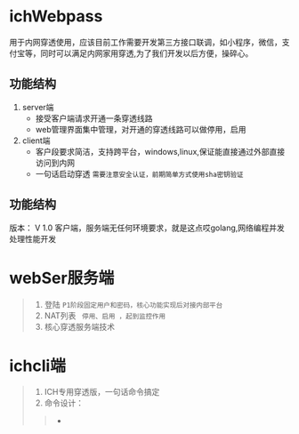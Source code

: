 # ichWebpass
用于内网穿透使用，应该目前工作需要开发第三方接口联调，如小程序，微信，支付宝等，同时可以满足内网家用穿透,为了我们开发以后方便，操碎心。

## 功能结构
1. server端
   * 接受客户端请求开通一条穿透线路
   * web管理界面集中管理，对开通的穿透线路可以做停用，启用
2. client端
   * 客户段要求简洁，支持跨平台，windows,linux,保证能直接通过外部直接访问到内网
   * 一句话启动穿透 ` 需要注意安全认证，前期简单方式使用sha密钥验证 `

## 功能结构
版本： V 1.0  客户端，服务端无任何环境要求，就是这点哎golang,网络编程并发处理性能开发
#  webSer服务端
> 1. 登陆 `P1阶段固定用户和密码，核心功能实现后对接内部平台`
> 2. NAT列表 ` 停用、启用 ，起到监控作用`
> 3. 核心穿透服务端技术

# ichcli端
> 1. ICH专用穿透版，一句话命令搞定
> 2. 命令设计：
>>  * 